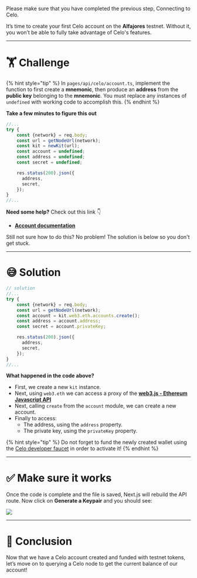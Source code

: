 Please make sure that you have completed the previous step, Connecting to Celo.

It’s time to create your first Celo account on the **Alfajores** testnet. Without it, you won’t be able to fully take advantage of Celo's features.

---

# 🏋️ Challenge

{% hint style="tip" %}
In `pages/api/celo/account.ts`, implement the function to first create a **mnemonic**, then produce an **address** from the **public key** belonging to the **mnemonic**. You must replace any instances of `undefined` with working code to accomplish this.
{% endhint %}

**Take a few minutes to figure this out**

```typescript
//...
try {
    const {network} = req.body;
    const url = getNodeUrl(network);
    const kit = newKit(url);
    const account = undefined;
    const address = undefined;
    const secret = undefined;

    res.status(200).json({
      address,
      secret,
    });
}
//...
```

**Need some help?** Check out this link 👇

- [**Account documentation**](https://web3js.readthedocs.io/en/v1.4.0/web3-eth-accounts.html)

Still not sure how to do this? No problem! The solution is below so you don't get stuck.

---

# 😅 Solution

```typescript
// solution
//...
try {
    const {network} = req.body;
    const url = getNodeUrl(network);
    const account = kit.web3.eth.accounts.create();
    const address = account.address;
    const secret = account.privateKey;

    res.status(200).json({
      address,
      secret,
    });
}
//...
```

**What happened in the code above?**

- First, we create a new `kit` instance.
- Next, using `web3.eth` we can access a proxy of the [**web3.js - Ethereum Javascript API**](https://web3js.readthedocs.io/en/v3.0.0-rc.5/)
- Next, calling `create` from the `account` module, we can create a new account.
- Finally to access:
  - The address, using the `address` property.
  - The private key, using the `privateKey` property.

{% hint style="tip" %}
Do not forget to fund the newly created wallet using the [Celo developer faucet](https://celo.org/developers/faucet) in order to activate it!
{% endhint %}

---

# ✅ Make sure it works

Once the code is complete and the file is saved, Next.js will rebuild the API route. Now click on **Generate a Keypair** and you should see:

![](https://raw.githubusercontent.com/figment-networks/learn-web3-dapp/main/markdown/__images__/celo/celo-account.gif)

---

# 🏁 Conclusion

Now that we have a Celo account created and funded with testnet tokens, let’s move on to querying a Celo node to get the current balance of our account!
